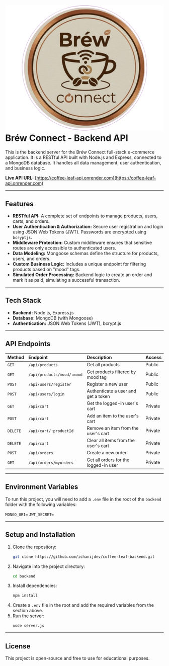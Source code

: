 # ![alt text](logo2.png) Bréw Connect - Backend API

This is the backend server for the Bréw Connect full-stack e-commerce application. It is a RESTful API built with Node.js and Express, connected to a MongoDB database. It handles all data management, user authentication, and business logic.

**Live API URL:** [https://coffee-leaf-api.onrender.com](https://coffee-leaf-api.onrender.com) 

---

## Features

* **RESTful API:** A complete set of endpoints to manage products, users, carts, and orders.
* **User Authentication & Authorization:** Secure user registration and login using JSON Web Tokens (JWT). Passwords are encrypted using `bcryptjs`.
* **Middleware Protection:** Custom middleware ensures that sensitive routes are only accessible to authenticated users.
* **Data Modeling:** Mongoose schemas define the structure for products, users, and orders.
* **Custom Business Logic:** Includes a unique endpoint for filtering products based on "mood" tags.
* **Simulated Order Processing:** Backend logic to create an order and mark it as paid, simulating a successful transaction.

---

## Tech Stack

* **Backend:** Node.js, Express.js
* **Database:** MongoDB (with Mongoose)
* **Authentication:** JSON Web Tokens (JWT), bcrypt.js
---

## API Endpoints

| Method | Endpoint                    | Description                           | Access    |
| :----- | :-------------------------- | :------------------------------------ | :-------- |
| `GET`  | `/api/products`             | Get all products                      | Public    |
| `GET`  | `/api/products/mood/:mood`  | Get products filtered by mood tag     | Public    |
| `POST` | `/api/users/register`       | Register a new user                   | Public    |
| `POST` | `/api/users/login`          | Authenticate a user and get a token   | Public    |
| `GET`  | `/api/cart`                 | Get the logged-in user's cart         | Private   |
| `POST` | `/api/cart`                 | Add an item to the user's cart        | Private   |
| `DELETE`| `/api/cart/:productId`      | Remove an item from the user's cart   | Private   |
| `DELETE`| `/api/cart`                 | Clear all items from the user's cart  | Private   |
| `POST` | `/api/orders`               | Create a new order                    | Private   |
| `GET`  | `/api/orders/myorders`      | Get all orders for the logged-in user | Private   |

---

## Environment Variables

To run this project, you will need to add a `.env` file in the root of the `backend` folder with the following variables:

`MONGO_URI=`
`JWT_SECRET=`

---

## Setup and Installation

1.  Clone the repository:
    ```bash
    git clone https://github.com/ishanijdev/coffee-leaf-backend.git
    ```
2.  Navigate into the project directory:
    ```bash
    cd backend
    ```
3.  Install dependencies:
    ```bash
    npm install
    ```
4.  Create a `.env` file in the root and add the required variables from the section above.
5.  Run the server:
    ```bash
    node server.js
    ```
    
---

## License 

This project is open-source and free to use for educational purposes.